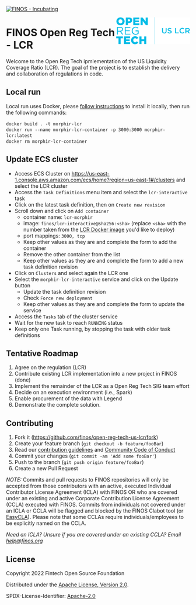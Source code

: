 [![FINOS - Incubating](https://cdn.jsdelivr.net/gh/finos/contrib-toolbox@master/images/badge-incubating.svg)](https://finosfoundation.atlassian.net/wiki/display/FINOS/Incubating)

<img align="right" width="40%" src="https://github.com/finos/finos-landscape/blob/master/hosted_logos/open-reg-tech-us-lcr.svg">

# FINOS Open Reg Tech - LCR

Welcome to the Open Reg Tech ipmlementation of the US Liquidity Coverage Ratio (LCR). The goal of the project is to establish the delivery and collaboration of regulations in code. 

## Local run
Local run uses Docker, please [follow instructions](https://docs.docker.com/get-docker/) to install it locally, then run the following commands:

```
docker build . -t morphir-lcr
docker run --name morphir-lcr-container -p 3000:3000 morphir-lcr:latest
docker rm morphir-lcr-container
```

## Update ECS cluster
- Access ECS Cluster on https://us-east-1.console.aws.amazon.com/ecs/home?region=us-east-1#/clusters and select the LCR cluster
- Access the `Task Definitions` menu item and select the `lcr-interactive` task
- Click on the latest task definition, then on `Create new revision`
- Scroll down and click on `Add container`
  - container name: `lcr-morphir`
  - image: `finos/lcr-interactive@sha256:<sha>` (replace `<sha>` with the number taken from the [LCR Docker image]() you'd like to deploy)
  - port mappings: `3000, tcp`
  - Keep other values as they are and complete the form to add the container
  - Remove the other container from the list
  - Keep other values as they are and complete the form to add a new task definition revision
- Click on `Clusters` and select again the LCR one
- Select the `morphir-lcr-interactive` service and click on the Update button
  - Update the task definition revision
  - Check `Force new deployment`
  - Keep other values as they are and complete the form to update the service
- Access the `Tasks` tab of the cluster service
- Wait for the new task to reach `RUNNING` status
- Keep only one Task running, by stopping the task with older task definitions

## Tentative Roadmap

1. Agree on the regulation (LCR)
2. Contribute existing LCR implementation into a new project in FINOS (done)
3. Implement the remainder of the LCR as a Open Reg Tech SIG team effort
4. Decide on an execution environment (i.e., Spark)
5. Enable procurement of the data with Legend
6. Demonstrate the complete solution.

## Contributing

1. Fork it (<https://github.com/finos/open-reg-tech-us-lcr/fork>)
2. Create your feature branch (`git checkout -b feature/fooBar`)
3. Read our [contribution guidelines](.github/CONTRIBUTING.md) and [Community Code of Conduct](https://www.finos.org/code-of-conduct)
4. Commit your changes (`git commit -am 'Add some fooBar'`)
5. Push to the branch (`git push origin feature/fooBar`)
6. Create a new Pull Request

_NOTE:_ Commits and pull requests to FINOS repositories will only be accepted from those contributors with an active, executed Individual Contributor License Agreement (ICLA) with FINOS OR who are covered under an existing and active Corporate Contribution License Agreement (CCLA) executed with FINOS. Commits from individuals not covered under an ICLA or CCLA will be flagged and blocked by the FINOS Clabot tool (or [EasyCLA](https://community.finos.org/docs/governance/Software-Projects/easycla)). Please note that some CCLAs require individuals/employees to be explicitly named on the CCLA.

*Need an ICLA? Unsure if you are covered under an existing CCLA? Email [help@finos.org](mailto:help@finos.org)*
## License

Copyright 2022 Fintech Open Source Foundation

Distributed under the [Apache License, Version 2.0](http://www.apache.org/licenses/LICENSE-2.0).

SPDX-License-Identifier: [Apache-2.0](https://spdx.org/licenses/Apache-2.0)
